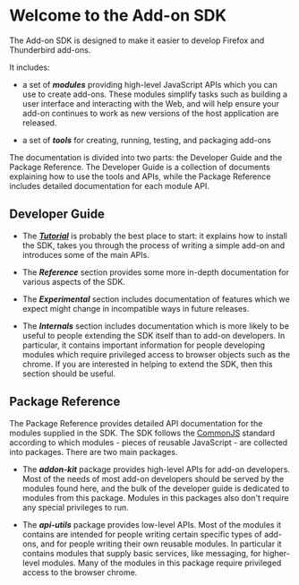 
# Welcome to the Add-on SDK #

The Add-on SDK is designed to make it easier to develop Firefox and Thunderbird
add-ons.

It includes:

* a set of ***modules*** providing high-level JavaScript APIs which you can use
to create add-ons. These modules simplify tasks such as building a user
interface and interacting with the Web, and will help ensure your add-on
continues to work as new versions of the host application are released.

* a set of ***tools*** for creating, running, testing, and packaging add-ons

The documentation is divided into two parts: the Developer Guide and the
Package Reference. The Developer Guide is a collection of documents explaining
how to use the tools and APIs, while the Package Reference includes
detailed documentation for each module API.

## Developer Guide ##

* The [***Tutorial***](#guide/getting-started) is probably the best place to
start: it explains how to install the SDK, takes you through the process of
writing a simple add-on and introduces some of the main APIs.

* The ***Reference*** section provides some more in-depth documentation for
various aspects of the SDK.

* The ***Experimental*** section includes documentation of features which we
expect might change in incompatible ways in future releases.

* The ***Internals*** section includes documentation which is more likely to
be useful to people extending the SDK itself than to add-on developers. In
particular, it contains important information for people developing modules
which require privileged access to browser objects such as the chrome. If you
are interested in helping to extend the SDK, then this section should be useful.

## Package Reference ##

The Package Reference provides detailed API documentation for the modules
supplied in the SDK. The SDK follows the [CommonJS](http://www.commonjs.org/)
standard according to which modules - pieces of reusable JavaScript - are
collected into packages. There are two main packages.

* The ***addon-kit*** package provides high-level APIs for add-on developers.
Most of the needs of most add-on developers should be served by the modules
found here, and the bulk of the developer guide is dedicated to modules from
this package. Modules in this packages also don't require any special
privileges to run.

* The ***api-utils*** package provides low-level APIs. Most of the modules it
contains are intended for people writing certain specific types of add-ons, and
for people writing their own reusable modules. In particular it contains
modules that supply basic services, like messaging, for higher-level modules.
Many of the modules in this package require privileged access to the browser
chrome.
